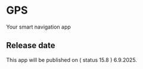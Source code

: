 # GPS
Your smart navigation app

## Release date
This app will be published on ( status 15.8 ) 6.9.2025.